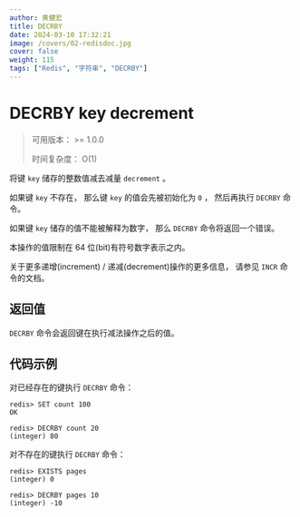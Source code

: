 ```yaml
---
author: 黄健宏
title: DECRBY
date: 2024-03-10 17:32:21
image: /covers/02-redisdoc.jpg
cover: false
weight: 115
tags: ["Redis", "字符串", "DECRBY"]
---
```


# DECRBY key decrement

> 可用版本： >= 1.0.0
> 
> 时间复杂度： O(1)

将键 `key` 储存的整数值减去减量 `decrement` 。

如果键 `key` 不存在， 那么键 `key` 的值会先被初始化为 `0` ， 然后再执行 `DECRBY` 命令。

如果键 `key` 储存的值不能被解释为数字， 那么 `DECRBY` 命令将返回一个错误。

本操作的值限制在 64 位(bit)有符号数字表示之内。

关于更多递增(increment) / 递减(decrement)操作的更多信息， 请参见 `INCR` 命令的文档。

## 返回值

`DECRBY` 命令会返回键在执行减法操作之后的值。

## 代码示例

对已经存在的键执行 `DECRBY` 命令：

```shell
redis> SET count 100
OK

redis> DECRBY count 20
(integer) 80
```

对不存在的键执行 `DECRBY` 命令：

```shell
redis> EXISTS pages
(integer) 0

redis> DECRBY pages 10
(integer) -10
```